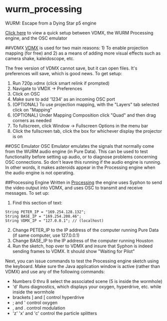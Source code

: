 # wurm_processing
WURM: Escape from a Dying Star p5 engine

[Click here](https://www.youtube.com/watch?v=9EvH_BHkFEQ&feature=youtu.be) to view a quick setup between VDMX, the WURM Processing engine, and the OSC emulator

##VDMX
[VDMX](http://vidvox.net) is used for two main reasons: 1) To enable projection mapping (for free) and 2) as a means of adding more visual effects
such as camera shake, kaleidoscope, etc.

The free version of VDMX cannot save, but it can open files. It's preferences will save, which is good news. To get setup:

1. Run 720p.vdmx (click smart relink if prompted)
2. Navigate to VMDX -> Preferences
3. Click on OSC
4. Make sure to add '1234' as an incoming OSC port
5. (OPTIONAL) To use projection mapping, with the "Layers" tab selected click on "Mapping"
6. (OPTIONAL) Under Mapping Composition click "Quad" and then drag corners as needed
7. To fullscreen, click Window -> Fullscreen Options in the menu bar
8. Click the fullscreen tab, click the box for whichever display the projector is on

##OSC Emulator
OSC Emulator emulates the signals that normally come from the WURM audio engine (in Pure Data). This can be used to test functionality before setting up audio, or to diagnose problems concerning OSC connections. So don't leave this running if the audio engine is running. In other words, it makes asteroids appear in the Processing engine when the audio engine is not operating.

##Processing Engine
Written in [Processing](http://processing.org) the engine uses Syphon to send the video output into VDMX, and uses OSC to transmit and receive messages. To set up:

1. Find this section of text:
```
String PETER_IP = "169.254.128.132";
String BASE_IP = "169.254.208.46";
String VDMX_IP = "127.0.0.1"; // (localhost)
```

2. Change PETER_IP to the IP address of the computer running Pure Data (if same computer, use 127.0.0.1)
3. Change BASE_IP to the IP address of the computer running Houston
4. Run the sketch, hop over to VDMX and insure that Syphon is indeed sending frames to VDMX. It should show "Waiting for Pilot"

Next, you can issue commands to test the Processing engine sketch using the keyboard. Make sure the Java application window is active (rather than VDMX) and use any of the following commands:
- Numbers 0 thru 8 select the associated scene (5 is inside the wormhole)
- 'd' Runs diagnostics, which displays your oxygen, hyperdrive, etc. while inside the wormhole
- brackets ] and [ control hyperdrive
- ; and ' control oxygen
- , and . control modulation
- 'z' 'x' and 'c' control the particle splitters
